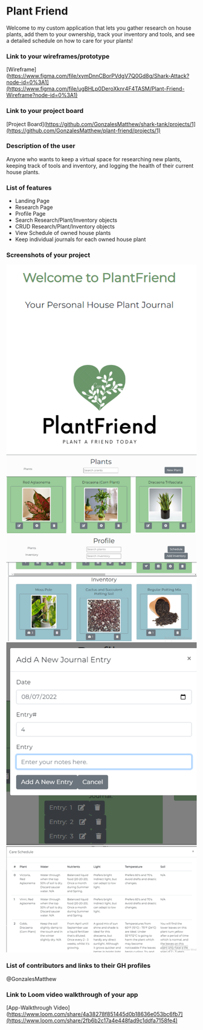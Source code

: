 # Plant Friend
Welcome to my custom application that lets you gather research on house plants, add them to your ownership, track your inventory and tools, and see a detailed schedule on how to care for your plants!
### Link to your wireframes/prototype
  [Wireframe](https://www.figma.com/file/xymDnnCBorPVdgV7Q0Gd8g/Shark-Attack?node-id=0%3A1](https://www.figma.com/file/ugBHLp0DeroXknr4F4TASM/Plant-Friend-Wireframe?node-id=0%3A1)
### Link to your project board
  [Project Board](https://github.com/GonzalesMatthew/shark-tank/projects/1](https://github.com/GonzalesMatthew/plant-friend/projects/1)
### Description of the user
  Anyone who wants to keep a virtual space for researching new plants, keeping track of tools and inventory, and logging the health of their current house plants.
### List of features                                                
  - Landing Page
  - Research Page
  - Profile Page
  - Search Research/Plant/Inventory objects
  - CRUD Research/Plant/Inventory objects
  - View Schedule of owned house plants
  - Keep individual journals for each owned house plant
### Screenshots of your project
![App Screenshot](pics/landing.png)
![App Screenshot](pics/research.png)
![App Screenshot](pics/profile.png)
![App Screenshot](pics/journal.png)
![App Screenshot](pics/schedule.png)
### List of contributors and links to their GH profiles
@GonzalesMatthew
### Link to Loom video walkthrough of your app
[App-Walkthrough Video](https://www.loom.com/share/4a38278f851445d0b18636e053bc6fb7](https://www.loom.com/share/2fb6b2c17a4e448fad9c1ddfa7158fe4)
